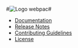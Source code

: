 #![Logo](https://github.com/proemmer/webpac-docs/icons/logo.jpg) webpac#

- [Documentation](https://github.com/proemmer/webpac-docs)
- [Release Notes](https://github.com/proemmer/webpac/releases)
- [Contributing Guidelines](CONTRIBUTING.md)
- [License](LICENSE.md)
